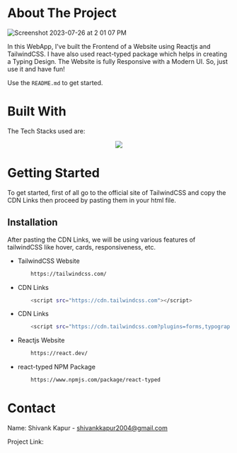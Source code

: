 <!-- ABOUT THE PROJECT -->
# About The Project
![Screenshot 2023-07-26 at 2 01 07 PM](https://github.com/ShivankK26/React-Business-Website/assets/115289871/a51f3cfe-1a08-4f73-92ea-1cb4cabb6372)





In this WebApp, I've built the Frontend of a Website using Reactjs and TailwindCSS. I have also used react-typed package which helps in creating a Typing Design. The Website is fully Responsive with a Modern UI. So, just use it and have fun!

Use the `README.md` to get started.



<!-- BUILT WITH -->
# Built With

The Tech Stacks used are:

<div align="center">
<a href="https://skillicons.dev">
    <img src="https://skillicons.dev/icons?i=react,tailwindcss" />
</a>
</div>



<!-- GETTING STARTED -->
# Getting Started
To get started, first of all go to the official site of TailwindCSS and copy the CDN Links then proceed by pasting them in your html file.

## Installation
After pasting the CDN Links, we will be using various features of tailwindCSS like hover, cards, responsiveness, etc.

* TailwindCSS Website

  ```sh
      https://tailwindcss.com/
  ```
  
* CDN Links

  ```sh
      <script src="https://cdn.tailwindcss.com"></script>
  ```
  
* CDN Links

  ```sh
      <script src="https://cdn.tailwindcss.com?plugins=forms,typography,aspect-ratio,line-clamp"></script>
  ```

* Reactjs Website

  ```sh
      https://react.dev/
  ```

* react-typed NPM Package

  ```sh
      https://www.npmjs.com/package/react-typed
  ```
<!-- CONTACT -->
# Contact

Name: Shivank Kapur - shivankkapur2004@gmail.com

Project Link:
